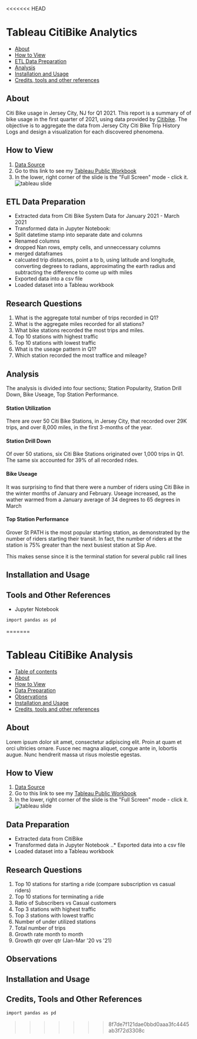 <<<<<<< HEAD
# Tableau CitiBike Analytics

-   [About](#about)
-   [How to View](#how-to-view)
-   [ETL Data Preparation](#etl-data-preparation)
-   [Analysis](#analysis)
-   [Installation and Usage](#installation-and-usage)
-   [Credits, tools and other references](#credits-tools-and-other-references)

## About
Citi Bike usage in Jersey City, NJ for Q1 2021. This report is a summary of of bike usage in the first quarter of 2021, using data provided by [Citibike](https://www.citibikenyc.com/system-data). The objective is to aggregate the data from Jersey City Citi Bike Trip History Logs and design a visualization for each discovered phenomena.


### 

## How to View
1. [Data Source](https://www.citibikenyc.com/system-data)
2. Go to this link to see my [Tableau Public Workbook](https://public.tableau.com/app/profile/john7267/viz/CitiBikeAnalysisJerseyCityQ12021v2/Story1?publish=yes)
3. In the lower, right corner of the slide is the "Full Screen" mode - click it.
![tableau slide](https://github.com/speedracer05/...)

## ETL Data Preparation
- Extracted data from Citi Bike System Data for January 2021 - March 2021
- Transformed data in Jupyter Notebook:
 - Split datetime stamp into separate date and columns
 - Renamed columns
 - dropped Nan rows, empty cells, and unneccessary columns
 - merged dataframes
 - calcuated trip distances, point a to b, using latitude and longitude, converting degrees to radians, approximating the earth radius and subtracting the difference to come up with miles
 - Exported data into a csv file
- Loaded dataset into a Tableau workbook

## Research Questions
1. What is the aggregate total number of trips recorded in Q1?
2. What is the aggregate miles recorded for all stations?
3. What bike stations recorded the most trips and miles.
4. Top 10 stations with highest traffic
5. Top 10 stations with lowest traffic
6. What is the useage pattern in Q1?
7. Which station recorded the most traffice and mileage?


## Analysis
The analysis is divided into four sections; Station Popularity, Station Drill Down, Bike Useage, Top Station Performance.

#### Station Utilization
There are over 50 Citi Bike Stations, in Jersey City, that recorded over 29K trips, and over 8,000 miles, in the first 3-months of the year.

#### Station Drill Down
Of over 50 stations, six Citi Bike Stations originated over 1,000 trips in Q1. The same six accounted for 39% of all recorded rides.

#### Bike Useage
It was surprising to find that there were a number of riders using Citi Bike in the winter months of January and February. Useage increased, as the wather warmed from a January average of 34 degrees to 65 degrees in March

#### Top Station Performance
Grover St PATH is the most popular starting station, as demonstrated by the number of riders starting their transit. In fact, the number of riders at the station is 75% greater than the next busiest station at Sip Ave.

This makes sense since it is the terminal station for several public rail lines 

## Installation and Usage

## Tools and Other References
- Jupyter Notebook

```bash
import pandas as pd
```
=======
# Tableau CitiBike Analysis

-   [Table of contents](#table-of-contents)
-   [About](#about)
-   [How to View](#how-to-view)
-   [Data Preparation](#data-preparation)
-   [Observations](#observations)
-   [Installation and Usage](#installation-and-usage)
-   [Credits, tools and other references](#credits-tools-and-other-references)

## About
Lorem ipsum dolor sit amet, consectetur adipiscing elit. Proin at quam et orci
ultricies ornare. Fusce nec magna aliquet, congue ante in, lobortis augue. Nunc
hendrerit massa ut risus molestie egestas.


### 

## How to View
1. [Data Source](https://www.citibikenyc.com/system-data)
2. Go to this link to see my [Tableau Public Workbook](https://public.tableau.com/profile/...)
3. In the lower, right corner of the slide is the "Full Screen" mode - click it.
![tableau slide](https://github.com/speedracer05/...)

## Data Preparation
- Extracted data from CitiBike
- Transformed data in Jupyter Notebook
..* Exported data into a csv file
- Loaded dataset into a Tableau workbook

## Research Questions
1. Top 10 stations for starting a ride (compare subscription vs casual riders)
2. Top 10 stations for terminating a ride
3. Ratio of Subscribers vs Casual customers
4. Top 3 stations with highest traffic
5. Top 3 stations with lowest traffic
6. Number of under utilized stations
7. Total number of trips
8. Growth rate month to month
9. Growth qtr over qtr (Jan-Mar '20 vs '21)


## Observations

## Installation and Usage

## Credits, Tools and Other References

```bash
import pandas as pd
```
>>>>>>> 8f7de7f121dae0bbd0aaa3fc4445ab3f72d3308c
